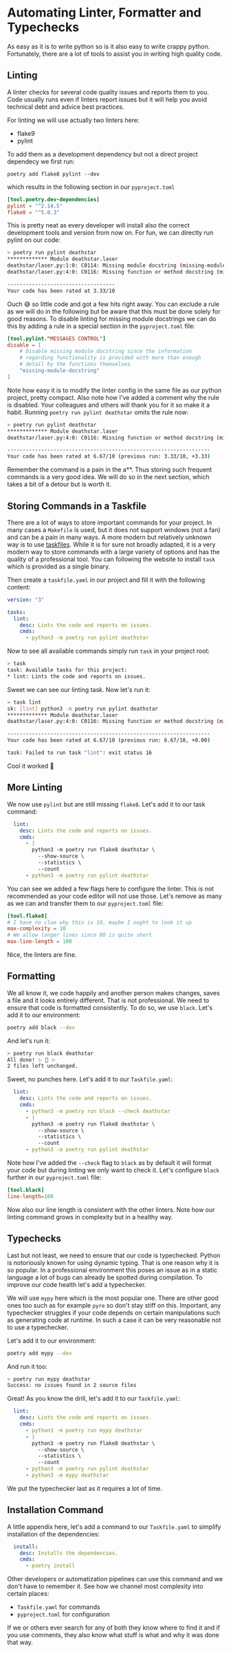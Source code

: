 # Automating Linter, Formatter and Typechecks

As easy as it is to write python so is it also easy to write
crappy python.
Fortunately, there are a lot of tools to assist you in writing
high quality code.

## Linting

A linter checks for several code quality issues and reports them
to you.
Code usually runs even if linters report issues but it will
help you avoid technical debt and advice best practices.

For linting we will use actually two linters here:

- flake9
- pylint

To add them as a development dependency but not a direct
project dependecy we first run:

`poetry add flake8 pylint --dev`

which results in the following section in our `pyproject.toml`

```toml
[tool.poetry.dev-dependencies]
pylint = "^2.14.5"
flake8 = "^5.0.3"
```

This is pretty neat as every developer will install also the
correct development tools and version from now on.
For fun, we can directly run pylint on our code:

```bash
> poetry run pylint deathstar
************* Module deathstar.laser
deathstar/laser.py:1:0: C0114: Missing module docstring (missing-module-docstring)
deathstar/laser.py:4:0: C0116: Missing function or method docstring (missing-function-docstring)

-----------------------------------
Your code has been rated at 3.33/10
```

Ouch 😅 so little code and got a few hits right away.
You can exclude a rule as we will do in the following
but be aware that this must be done solely for good
reasons.
To disable linting for missing module docstrings we can
do this by adding a rule in a special section in the
`pyproject.toml` file:

```toml
[tool.pylint."MESSAGES CONTROL"]
disable = [
    # Disable missing module docstring since the information
    # regarding functionality is provided with more than enough
    # detail by the functions themselves
    "missing-module-docstring"
]
```

Note how easy it is to modify the linter config in the same
file as our python project, pretty compact.
Also note how I've added a comment why the rule is disabled.
Your colleagues and others will thank you for it so make it a
habit.
Running `poetry run pylint deathstar` omits the rule now:

```bash
> poetry run pylint deathstar                                               ─╯
************* Module deathstar.laser
deathstar/laser.py:4:0: C0116: Missing function or method docstring (missing-function-docstring)

------------------------------------------------------------------
Your code has been rated at 6.67/10 (previous run: 3.33/10, +3.33)
```

Remember the command is a pain in the a**.
Thus storing such frequent commands is a very good idea.
We will do so in the next section, which takes a bit of a 
detour but is worth it.

## Storing Commands in a Taskfile

There are a lot of ways to store important commands for your
project.
In many cases a `Makefile` is used, but it does not support
windows (not a fan) and can be a pain in many ways.
A more modern but relatively unknown way is to use
[taskfiles](https://taskfile.dev/).
While it is for sure not broadly adapted, it is a very modern
way to store commands with a large variety of options and
has the quality of a professional tool.
You can following the website to install `task` which is provided
as a single binary.

Then create a `taskfile.yaml` in our project and fill it with
the following content:

```yaml
version: "3"

tasks:
  lint:
    desc: Lints the code and reports on issues.
    cmds:
      - python3 -m poetry run pylint deathstar
```

Now to see all available commands simply run `task` in your
project root:

```bash
> task
task: Available tasks for this project:
* lint: Lints the code and reports on issues.
```

Sweet we can see our linting task.
Now let's run it:

```bash
> task lint
sk: [lint] python3 -m poetry run pylint deathstar
************* Module deathstar.laser
deathstar/laser.py:4:0: C0116: Missing function or method docstring (missing-function-docstring)

------------------------------------------------------------------
Your code has been rated at 6.67/10 (previous run: 6.67/10, +0.00)

task: Failed to run task "lint": exit status 16
```

Cool it worked 💪

## More Linting

We now use `pylint` but are still missing `flake8`.
Let's add it to our task command:

```yaml
  lint:
    desc: Lints the code and reports on issues.
    cmds:
      - |
        python3 -m poetry run flake8 deathstar \
          --show-source \
          --statistics \
          --count
      - python3 -m poetry run pylint deathstar
```

You can see we added a few flags here to configure the linter.
This is not recommended as your code editor will not use those.
Let's remove as many as we can and transfer them to our
`pyproject.toml` file:

```toml
[tool.flake8]
# I have no clue why this is 10, maybe I ought to look it up
max-complexity = 10
# We allow longer lines since 80 is quite short
max-line-length = 100
```

Nice, the linters are fine.

## Formatting

We all know it, we code happily and another person makes
changes, saves a file and it looks entirely different.
That is not professional.
We need to ensure that code is formatted consistently.
To do so, we use `black`.
Let's add it to our environment:

```bash
poetry add black --dev
```

And let's run it:

```bash
> poetry run black deathstar
All done! ✨ 🍰 ✨
2 files left unchanged.
```

Sweet, no punches here.
Let's add it to our `Taskfile.yaml`:

```yaml
  lint:
    desc: Lints the code and reports on issues.
    cmds:
      - python3 -m poetry run black --check deathstar
      - |
        python3 -m poetry run flake8 deathstar \
          --show-source \
          --statistics \
          --count
      - python3 -m poetry run pylint deathstar
```

Note how I've added the `--check` flag to `black` as by default
it will format your code but during linting we only want to check
it.
Let's configure `black` further in our `pyproject.toml` file:

```toml
[tool.black]
line-length=100
```

Now also our line length is consistent with the other linters.
Note how our linting command grows in complexity but in a healthy
way.

## Typechecks

Last but not least, we need to ensure that our code is typechecked.
Python is notoriously known for using dynamic typing.
That is one reason why it is so popular.
In a professional environment this poses an issue as in a static
language a lot of bugs can already be spotted during compilation.
To improve our code health let's add a typechecker.

We will use `mypy` here which is the most popular one.
There are other good ones too such as for example `pyre`
so don't stay stiff on this.
Important, any typechecker struggles if your code depends on
certain manipulations such as generating code at runtime.
In such a case it can be very reasonable not to use a typechecker.

Let's add it to our environment:

```bash
poetry add mypy --dev
```

And run it too:

```bash
> poetry run mypy deathstar
Success: no issues found in 2 source files
```

Great! As you know the drill, let's add it to our `Taskfile.yaml`:

```yaml
  lint:
    desc: Lints the code and reports on issues.
    cmds:
      - python3 -m poetry run mypy deathstar
      - |
        python3 -m poetry run flake8 deathstar \
          --show-source \
          --statistics \
          --count
      - python3 -m poetry run pylint deathstar
      - python3 -m mypy deathstar
```

We put the typechecker last as it requires a lot of time.

## Installation Command

A little appendix here, let's add a command to our `Taskfile.yaml`
to simplify installation of the dependencies:

```yaml
  install:
    desc: Installs the dependencies.
    cmds:
      - poetry install
```

Other developers or automatization pipelines can use this command
and we don't have to remember it.
See how we channel most complexity into certain places:

- `Taskfile.yaml` for commands
- `pyproject.toml` for configuration

If we or others ever search for any of both they know where to find
it and if you use comments, they also know what stuff is what
and why it was done that way.
